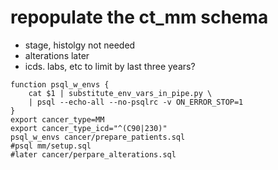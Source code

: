 # repopulate the ct_mm schema
* stage, histolgy not needed
* alterations later
* icds. labs, etc to limit by last three years?
```
function psql_w_envs {
    cat $1 | substitute_env_vars_in_pipe.py \
    | psql --echo-all --no-psqlrc -v ON_ERROR_STOP=1
}
export cancer_type=MM
export cancer_type_icd="^(C90|230)"
psql_w_envs cancer/prepare_patients.sql
#psql mm/setup.sql
#later cancer/perpare_alterations.sql
```
